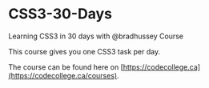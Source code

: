 # CSS3-30-Days
Learning CSS3 in 30 days with @bradhussey Course

This course gives you one CSS3 task per day.

The course can be found here on [https://codecollege.ca](https://codecollege.ca/courses).
